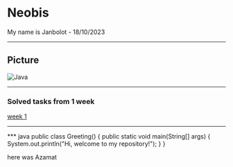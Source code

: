 # Neobis
My name is Janbolot - 18/10/2023


----

## Picture

![Java][logo]

[logo]:https://techrocks.ru/wp-content/uploads/2019/04/For_post_15.png


---

### Solved tasks from 1 week 

[week 1](https://github.com/Janbolot7/neo/tree/Janbolot/neobis/src/main/java/Janbolot/neobis/week1)

---

*** java
public class Greeting() {
    public static void main(String[] args) {
        System.out.println("Hi, welcome to my repository!");
    }
}


here was Azamat
